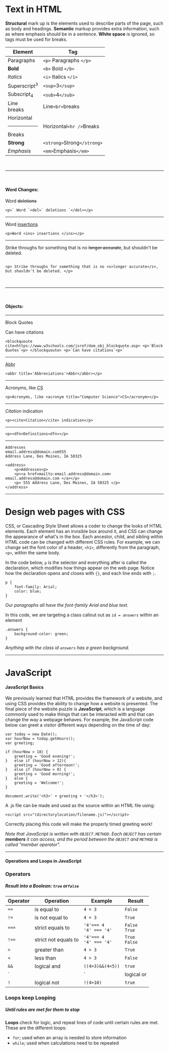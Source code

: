# Text in HTML
**Structural** mark up is the elements used to describe parts of the page, such as body and headings. **Semantic** markup provides extra information, such as where emphasis should be in a sentence. **White space** is ignored, so tags must be used for breaks.

Element | Tag
------------ | -------------
Paragraphs |`<p>` Paragraphs `</p>`
**Bold**| `<b>` Bold `</b>`
*Italics* | `<i>` Italics `</i>`
Superscript<sup>3</sup> | `<sup>`3`</sup>`
Subscript<sub>4</sub> | `<sub>`4`</sub>`
Line <br>breaks | Line`<br>`breaks
Horizontal <hr /> Breaks | Horizontal`<hr />`Breaks
<strong>Strong</strong> | `<strong>`Strong`</strong>` 
<em>Emphasis</em> | `<em>`Emphasis`</em>`

<br>
<hr />
<br>

#### Word Changes:

<p> Word <del> deletions </del> </p>  

```
<p>` Word `<del>` deletions `</del></p> 
```
<hr />

<p> Word <ins> insertions </ins> </p>  

```
<p>Word <ins> insertions </ins></p>
```
<hr />

<p> Strike throughs for something that is no <s>longer accurate</s>, but shouldn't be deleted. </p> 

```

<p> Strike throughs for something that is no <s>longer accurate</s>, but shouldn't be deleted. </p>

```
<br>
<hr />
<br>

#### Objects: 
<hr />

<blockquoute cite=https://www.w3schools.com/jsref/dom_obj_blockquote.asp> <p>Block Quotes<p> </blockquoute> <p>Can have citations<p> 

```
<blockquoute cite=https://www.w3schools.com/jsref/dom_obj_blockquote.asp> <p>`Block Quotes`<p> </blockquoute> <p>`Can have citations`<p>`
```
<hr />
<p> <abbr title='Abbreviations'>Abbr</abbr> </p> 

```
<abbr title='Abbreviations'>Abbr</abbr></p>
```
<hr />

<p> Acronyms, like <acronym title="Computer Science"> CS </acronym></p> 

```
<p>Acronyms, like <acronym title="Computer Science">CS</acronym></p>
```
<hr />

<p><cite>Citation</cite> indication</p> 

```
<p><cite>Citation</cite> indication</p>
```
<hr />

<p><Definitions</p>

```
<p><dfn>Definitions<dfn></p>
```

<hr />

    Addresses
    email.address@domain.com555 
    Address Lane, Des Moines, IA 50325

```
<address>
    <p>Addresses<p>
    <p><a href=mailto:email.address@domain.com> email.address@domain.com </a></p>
    <p> 555 Address Lane, Des Moines, IA 50325 </p>
</address>
```
<hr />

# Design web pages with CSS
CSS, or Cascading Style Sheet allows a coder to change the looks of HTML elements. Each element has an invisible box around it, and CSS can change the appearance of what's in the box. Each ancestor, child, and sibling within HTML code can be changed with different CSS rules. For example, we can change set the font color of a header, `<h1>`, differently from the paragraph, `<p>`, within the same body.

In the code below, `p` is the selector and everything after is called the declaration, which modifies how things appear on the web page. Notice how the declaration opens and closes with `{}`, and each line ends with `;`.

```
p {
    font-family: Arial;
    color: blue;
}
```
*Our paragraphs all have the font-family Arial and blue text.*

In this code, we are targeting a class callout out as `id = answers` within an element

```
.answers {
    background-color: green;
}
```

*Anything with the class id `answers` has a green background.*

<hr />

# JavaScript

#### JavaScript Basics

We previously learned that HTML provides the framework of a website, and using CSS provides the ability to change how a website is presented. The final piece of the website puzzle is **JavaScript**, which is a language commonly used to make things that can be interacted with and that can change the way a webpage behaves. For example, the JavaScript code below can greet a visitor different ways depending on the time of day:

```
var today = new Date();
var hourNow = today.getHours();
var greeting;

if (hourNow > 18) {
    greeting = 'Good evening!';
}   else if (hourNow > 12){
    greeting = 'Good afternoon!';
}   else if (hourNow > 0) {
    greeting = 'Good morning!';
}   else {
    greeting = 'Welcome!';
}

document.write('<h3>' + greeting + '</h3>');

```

A .js file can be made and used as the source within an HTML file using:

```
<script src="(directorylocation/filename.js)"></script>
```

Correctly placing this code will make the properly timed greeting work! 

*Note that JavaScript is written with `OBJECT.METHOD`. Each `OBJECT` has certain **members** it can access, and the period between the `OBJECT` and `METHOD` is called "member operator".*

<hr />

#### Operations and Loops in JavaScript

### Operators
##### *Result into a Boolean: `true` or`false`*

Operator | Operation | Example | Result
------------ | ------------- | ------------- | -------
`==` |is equal to | `4 = 3` | `False`
`!=` | is not equal to | `4 = 3` | `True`
`===` | strict equals to | `'4'=== 4` <br> `'4' === '4'`| `False` <br> `True`
`!==`| strict not equals to| `'4'=== 4` <br> `'4' === '4'`| `True` <br> `False`
`>` | greater than| `4 > 3`|  `True`
`<` | less than | `4 > 3` | `False`
`&&` | logical and | `((4>3)&&(4<5))`|`true`
`||` | logical or | `((4>3)||(4>100))`| `true`
`!`| logical not | `!(4>10)`| `true`

### Loops keep Looping
##### *Until rules are met for them to stop*

**Loops** check for logic, and repeat lines of code until certain rules are met. These are the different loops:

- `for`; used when an array is needed to store information
- `while`; used when calculations need to be repeated